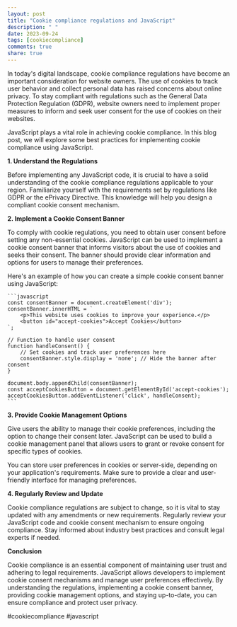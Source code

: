 ```yaml
---
layout: post
title: "Cookie compliance regulations and JavaScript"
description: " "
date: 2023-09-24
tags: [cookiecompliance]
comments: true
share: true
---
```


In today's digital landscape, cookie compliance regulations have become an important consideration for website owners. The use of cookies to track user behavior and collect personal data has raised concerns about online privacy. To stay compliant with regulations such as the General Data Protection Regulation (GDPR), website owners need to implement proper measures to inform and seek user consent for the use of cookies on their websites.

JavaScript plays a vital role in achieving cookie compliance. In this blog post, we will explore some best practices for implementing cookie compliance using JavaScript.

**1. Understand the Regulations**

Before implementing any JavaScript code, it is crucial to have a solid understanding of the cookie compliance regulations applicable to your region. Familiarize yourself with the requirements set by regulations like GDPR or the ePrivacy Directive. This knowledge will help you design a compliant cookie consent mechanism.

**2. Implement a Cookie Consent Banner**

To comply with cookie regulations, you need to obtain user consent before setting any non-essential cookies. JavaScript can be used to implement a cookie consent banner that informs visitors about the use of cookies and seeks their consent. The banner should provide clear information and options for users to manage their preferences.

Here's an example of how you can create a simple cookie consent banner using JavaScript:

    ```javascript
    const consentBanner = document.createElement('div');
    consentBanner.innerHTML = `
        <p>This website uses cookies to improve your experience.</p>
        <button id="accept-cookies">Accept Cookies</button>
    `;
    
    // Function to handle user consent
    function handleConsent() {
        // Set cookies and track user preferences here
        consentBanner.style.display = 'none'; // Hide the banner after consent
    }
    
    document.body.appendChild(consentBanner);
    const acceptCookiesButton = document.getElementById('accept-cookies');
    acceptCookiesButton.addEventListener('click', handleConsent);
    ```

**3. Provide Cookie Management Options**

Give users the ability to manage their cookie preferences, including the option to change their consent later. JavaScript can be used to build a cookie management panel that allows users to grant or revoke consent for specific types of cookies.

You can store user preferences in cookies or server-side, depending on your application's requirements. Make sure to provide a clear and user-friendly interface for managing preferences.

**4. Regularly Review and Update**

Cookie compliance regulations are subject to change, so it is vital to stay updated with any amendments or new requirements. Regularly review your JavaScript code and cookie consent mechanism to ensure ongoing compliance. Stay informed about industry best practices and consult legal experts if needed.

**Conclusion**

Cookie compliance is an essential component of maintaining user trust and adhering to legal requirements. JavaScript allows developers to implement cookie consent mechanisms and manage user preferences effectively. By understanding the regulations, implementing a cookie consent banner, providing cookie management options, and staying up-to-date, you can ensure compliance and protect user privacy.

#cookiecompliance #javascript